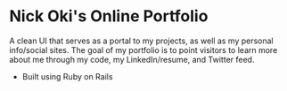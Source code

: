 # Nick Oki's Online Portfolio

A clean UI that serves as a portal to my projects, as well as my personal info/social sites. The goal of my portfolio is to point visitors to learn more about me through my code, my LinkedIn/resume, and Twitter feed.

 - Built using Ruby on Rails
